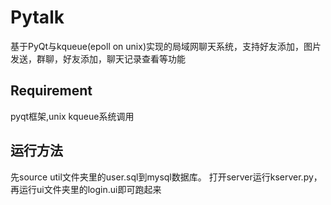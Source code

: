 # Pytalk
 基于PyQt与kqueue(epoll on unix)实现的局域网聊天系统，支持好友添加，图片发送，群聊，好友添加，聊天记录查看等功能
 
## Requirement
pyqt框架,unix kqueue系统调用

## 运行方法
 先source util文件夹里的user.sql到mysql数据库。
 打开server运行kserver.py，再运行ui文件夹里的login.ui即可跑起来
